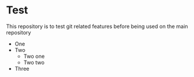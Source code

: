 # Test
This repository is to test git related features before being used on the main repository

* One
* Two
  * Two one
  * Two two
* Three
